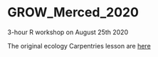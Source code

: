 # GROW_Merced_2020

3-hour R workshop on August 25th 2020

The original ecology Carpentries lesson are [here](https://datacarpentry.org/lessons/#ecology-workshop) 